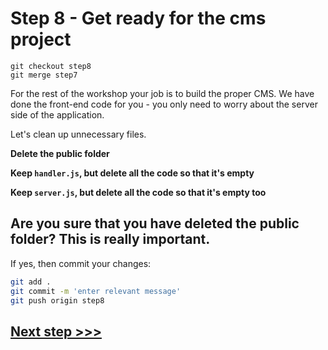 # Step 8 - Get ready for the cms project

```
git checkout step8
git merge step7
```

For the rest of the workshop your job is to build the proper CMS. We have done the front-end code for you - you only need to worry about the server side of the application.

Let's clean up unnecessary files.

**Delete the public folder**

**Keep `handler.js`, but delete all the code so that it's empty**

**Keep `server.js`, but delete all the code so that it's empty too**

## Are you sure that you have deleted the public folder?  This is really important.

If yes, then commit your changes:

```bash
git add .
git commit -m 'enter relevant message'
git push origin step8
```


## [**Next step >>>**](step9.md)
